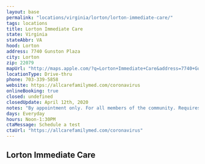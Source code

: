 ```yaml
---
layout: base
permalink: "locations/virginia/lorton/lorton-immediate-care/"
tags: locations
title: Lorton Immediate Care
state: Virginia
stateAbbr: VA
hood: Lorton
address: 7740 Gunston Plaza
city: Lorton
zip: 22079
mapUrl: "http://maps.apple.com/?q=Lorton+Immediate+Care&address=7740+Gunston+Plaza,Lorton,Virginia,22079"
locationType: Drive-thru
phone: 703-339-5858
website: https://allcarefamilymed.com/coronavirus
onlineBooking: true
closed: undefined
closedUpdate: April 12th, 2020
notes: "By appointment only. For all members of the community. Requires phone screen."
days: Everyday
hours: Noon-1:30PM
ctaMessage: Schedule a test
ctaUrl: "https://allcarefamilymed.com/coronavirus"
---
```

## Lorton Immediate Care
